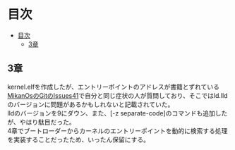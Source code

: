 # 目次

- [目次](#目次)
  - [3章](#3章)

## 3章

kernel.elfを作成したが、エントリーポイントのアドレスが書籍とずれている
[MikanOsのGitのIssues41](https://github.com/uchan-nos/os-from-zero/issues/41)で自分と同じ症状の人が質問しており、そこではld.lldのバージョンに問題があるかもしれないと記載されていた。  
lldのバージョンを9にダウン、また、[-z separate-code]のコマンドも追加したが、やはり駄目だった。  
4章でブートローダーからカーネルのエントリーポイントを動的に検索する処理を実装することだったため、いったん保留にする。
